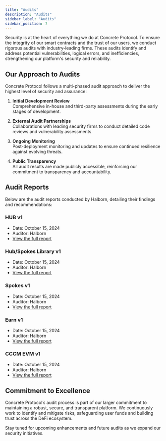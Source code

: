```yaml
---
title: "Audits"
description: "Audits"
sidebar_label: "Audits"
sidebar_position: 7
---
```


Security is at the heart of everything we do at Concrete Protocol. To ensure the integrity of our smart contracts and the trust of our users, we conduct rigorous audits with industry-leading firms. These audits identify and address potential vulnerabilities, logical errors, and inefficiencies, strengthening our platform's security and reliability.

## Our Approach to Audits

Concrete Protocol follows a multi-phased audit approach to deliver the highest level of security and assurance:

1. **Initial Development Review**  
   Comprehensive in-house and third-party assessments during the early stages of development.

2. **External Audit Partnerships**  
   Collaborations with leading security firms to conduct detailed code reviews and vulnerability assessments.

3. **Ongoing Monitoring**  
   Post-deployment monitoring and updates to ensure continued resilience against evolving threats.

4. **Public Transparency**  
   All audit results are made publicly accessible, reinforcing our commitment to transparency and accountability.

## Audit Reports

Below are the audit reports conducted by Halborn, detailing their findings and recommendations:

### **HUB v1**  
- Date: October 15, 2024  
- Auditor: Halborn  
- [View the full report](https://www.halborn.com/audits/concrete/hub-v1)

### **Hub/Spokes Library v1**  
- Date: October 15, 2024   
- Auditor: Halborn  
- [View the full report](https://www.halborn.com/audits/concrete/hub-spokes-library-v1)

### **Spokes v1**  
- Date: October 15, 2024   
- Auditor: Halborn  
- [View the full report](https://www.halborn.com/audits/concrete/spokes-v1)

### **Earn v1**  
- Date: October 15, 2024
- Auditor: Halborn  
- [View the full report](https://www.halborn.com/audits/concrete/earn-v1)

### **CCCM EVM v1**  
- Date: October 15, 2024  
- Auditor: Halborn  
- [View the full report](https://www.halborn.com/audits/concrete/cccm-evm-v1)

## Commitment to Excellence

Concrete Protocol’s audit process is part of our larger commitment to maintaining a robust, secure, and transparent platform. We continuously work to identify and mitigate risks, safeguarding user funds and building trust across the DeFi ecosystem.

Stay tuned for upcoming enhancements and future audits as we expand our security initiatives.
